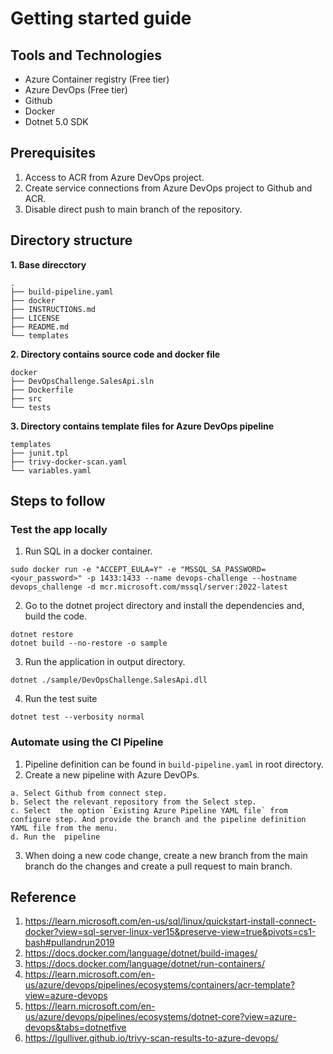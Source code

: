 # Getting started guide

## Tools and Technologies
* Azure Container registry (Free tier)
* Azure DevOps (Free tier)
* Github 
* Docker
* Dotnet 5.0 SDK

## Prerequisites
1. Access to ACR from Azure DevOps project.
2. Create service connections from Azure DevOps project to Github and ACR.
3. Disable direct push to main branch of the repository.

## Directory structure
**1. Base direcctory**
```
.
├── build-pipeline.yaml
├── docker
├── INSTRUCTIONS.md
├── LICENSE
├── README.md
└── templates
```
**2. Directory contains source code and docker file**
```
docker
├── DevOpsChallenge.SalesApi.sln
├── Dockerfile
├── src
└── tests
```
**3. Directory contains template files for Azure DevOps pipeline**
```
templates
├── junit.tpl
├── trivy-docker-scan.yaml
└── variables.yaml 
```

## Steps to follow
### Test the app locally
1. Run SQL in a docker container.
```
sudo docker run -e "ACCEPT_EULA=Y" -e "MSSQL_SA_PASSWORD=<your_password>" -p 1433:1433 --name devops-challenge --hostname devops_challenge -d mcr.microsoft.com/mssql/server:2022-latest
```
2. Go to the dotnet project directory and install the dependencies and, build the code.
```
dotnet restore
dotnet build --no-restore -o sample
```
3. Run the application in output directory.
```
dotnet ./sample/DevOpsChallenge.SalesApi.dll
```
4. Run the test suite
```
dotnet test --verbosity normal
```

### Automate using the CI Pipeline
1. Pipeline definition can be found in `build-pipeline.yaml` in root directory.
2. Create a new pipeline with Azure DevOPs. 
```
a. Select Github from connect step.
b. Select the relevant repository from the Select step.
c. Select  the option `Existing Azure Pipeline YAML file` from configure step. And provide the branch and the pipeline definition YAML file from the menu.
d. Run the  pipeline
```
3. When doing a new code change, create a new branch from the main branch do the changes and create a pull request to main branch.
 

## Reference
1. https://learn.microsoft.com/en-us/sql/linux/quickstart-install-connect-docker?view=sql-server-linux-ver15&preserve-view=true&pivots=cs1-bash#pullandrun2019
2. https://docs.docker.com/language/dotnet/build-images/
3. https://docs.docker.com/language/dotnet/run-containers/
4. https://learn.microsoft.com/en-us/azure/devops/pipelines/ecosystems/containers/acr-template?view=azure-devops
5. https://learn.microsoft.com/en-us/azure/devops/pipelines/ecosystems/dotnet-core?view=azure-devops&tabs=dotnetfive
6. https://lgulliver.github.io/trivy-scan-results-to-azure-devops/